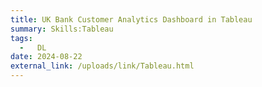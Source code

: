 ```yaml
---
title: UK Bank Customer Analytics Dashboard in Tableau
summary: Skills:Tableau
tags:
  -   DL
date: 2024-08-22
external_link: /uploads/link/Tableau.html
---
```

